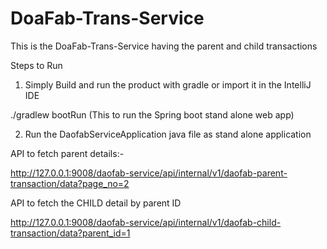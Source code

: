 # DoaFab-Trans-Service
This is the DoaFab-Trans-Service having the parent and child transactions


Steps to Run 

1. Simply Build and run the product with gradle or import it in the IntelliJ IDE

./gradlew bootRun  (This to run the Spring boot stand alone web app)

2. Run the DaofabServiceApplication java file as stand alone application


API to fetch parent details:- 

http://127.0.0.1:9008/daofab-service/api/internal/v1/daofab-parent-transaction/data?page_no=2

API to fetch the CHILD detail by parent ID

http://127.0.0.1:9008/daofab-service/api/internal/v1/daofab-child-transaction/data?parent_id=1
